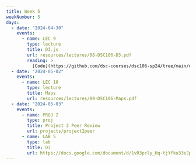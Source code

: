 ```yaml
---
title: Week 5
weekNumber: 5
days:
  - date: "2024-04-30"
    events:
      - name: LEC 9
        type: lecture
        title: D3.js
        url: resources/lectures/08-DSC106-D3.pdf
        reading: >
          [Code](https://github.com/dsc-courses/dsc106-sp24/tree/main/d3-lecture)
  - date: "2024-05-02"
    events:
      - name: LEC 10
        type: lecture
        title: Maps
        url: resources/lectures/09-DSC106-Maps.pdf
  - date: "2024-05-03"
    events:
      - name: PROJ 2
        type: proj
        title: Project 2 Peer Review
        url: projects/project2peer
      - name: LAB 5
        type: lab
        title: D3
        url: https://docs.google.com/document/d/1vR3pcly_Hq-tjYfku33eJpXrEqfhsNWYtvoqXZolZ-Q/edit?usp=sharing
---
```

